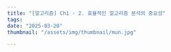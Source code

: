 ```yaml
---
title: "[알고리즘] Ch1 - 2. 효율적인 알고리즘 분석의 중요성"
tags:
date: "2025-03-20"
thumbnail: "/assets/img/thumbnail/mun.jpg"

---
```


